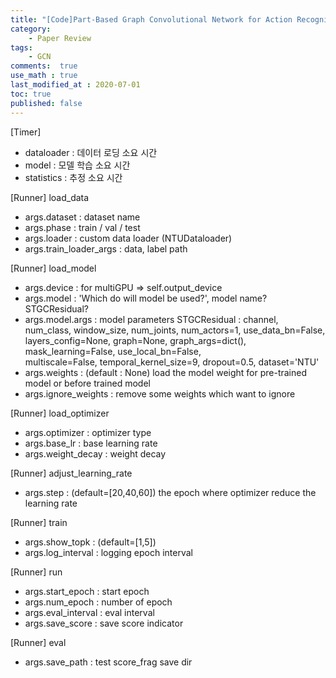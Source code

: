 ```yaml
---
title: "[Code]Part-Based Graph Convolutional Network for Action Recognition(PB-GCN)" ## 포스트 제목
category:       
    - Paper Review
tags:           
    - GCN
comments:  true
use_math : true
last_modified_at : 2020-07-01
toc: true
published: false
---
```


[Timer]
- dataloader : 데이터 로딩 소요 시간
- model : 모델 학습 소요 시간
- statistics : 추정 소요 시간

[Runner] load_data
- args.dataset : dataset name
- args.phase : train / val / test
- args.loader : custom data loader (NTUDataloader)
- args.train_loader_args : data, label path

[Runner] load_model
- args.device : <list> for multiGPU => self.output_device
- args.model : 'Which do will model be used?', model name? STGCResidual?
- args.model.args : model parameters
    STGCResidual :  channel,
                    num_class,
                    window_size,
                    num_joints,
                    num_actors=1,
                    use_data_bn=False,
                    layers_config=None,
                    graph=None,
                    graph_args=dict(),
                    mask_learning=False,
                    use_local_bn=False,  
                    multiscale=False,
                    temporal_kernel_size=9,
                    dropout=0.5,
                    dataset='NTU'
- args.weights : <str> (default : None) load the model weight for pre-trained model or before trained model
- args.ignore_weights : remove some weights which want to ignore

[Runner] load_optimizer
- args.optimizer : <str> optimizer type
- args.base_lr : <float> base learning rate
- args.weight_decay : <float> weight decay

[Runner] adjust_learning_rate
- args.step : <int> (default=[20,40,60]) the epoch where optimizer reduce the learning rate

[Runner] train
- args.show_topk : <int> (default=[1,5])
- args.log_interval : logging epoch interval

[Runner] run
- args.start_epoch : start epoch
- args.num_epoch : number of epoch
- args.eval_interval : eval interval
- args.save_score : <bool> save score indicator


[Runner] eval
- args.save_path : test score_frag save dir